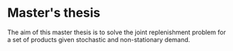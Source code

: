 # Master's thesis
 
The aim of this master thesis is to solve the joint replenishment problem for a set of products given stochastic and non-stationary demand. 
